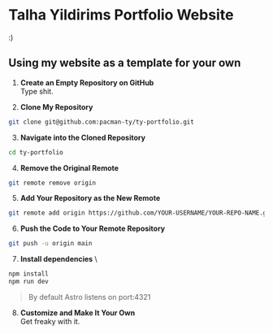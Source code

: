 # Talha Yildirims Portfolio Website
\:\)

## Using my website as a template for your own 

1. **Create an Empty Repository on GitHub** \
Type shit.

2. **Clone My Repository**  
```bash 
git clone git@github.com:pacman-ty/ty-portfolio.git
```

3. **Navigate into the Cloned Repository**
```bash 
cd ty-portfolio
```

4. **Remove the Original Remote**
```bash
git remote remove origin
```

5. **Add Your Repository as the New Remote**
```bash
git remote add origin https://github.com/YOUR-USERNAME/YOUR-REPO-NAME.git
```

6. **Push the Code to Your Remote Repository**
```bash
git push -u origin main
```

7. **Install dependencies** \
```bash
npm install
npm run dev
```
> By default Astro listens on port:4321

8. **Customize and Make It Your Own** \
Get freaky with it.
